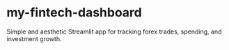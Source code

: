 # my-fintech-dashboard
Simple and aesthetic Streamlit app for tracking forex trades, spending, and investment growth.

